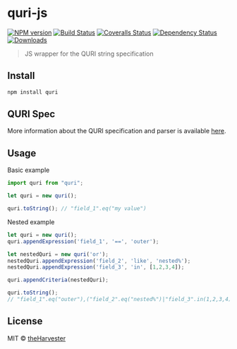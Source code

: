 # quri-js

[![NPM version][npm-image]][npm-url]
[![Build Status][travis-image]][travis-url]
[![Coveralls Status][coveralls-image]][coveralls-url]
[![Dependency Status][depstat-image]][depstat-url]
[![Downloads][download-badge]][npm-url]

> JS wrapper for the QURI string specification

## Install

```sh
npm install quri
```

## QURI Spec

More information about the QURI specification and parser is available [here](https://github.com/theHarvester/QURI).

## Usage

Basic example

```js
import quri from "quri";

let quri = new quri();

quri.toString(); // "field_1".eq("my value")
```

Nested example

```js
let quri = new quri();
quri.appendExpression('field_1', '==', 'outer');

let nestedQuri = new quri('or');
nestedQuri.appendExpression('field_2', 'like', 'nested%');
nestedQuri.appendExpression('field_3', 'in', [1,2,3,4]);

quri.appendCriteria(nestedQuri);

quri.toString();
// "field_1".eq("outer"),("field_2".eq("nested%")|"field_3".in(1,2,3,4))
```

## License

MIT © [theHarvester](http://github.com/theHarvester)

[npm-url]: https://npmjs.org/package/quri-js
[npm-image]: https://img.shields.io/npm/v/quri-js.svg?style=flat-square

[travis-url]: https://travis-ci.org/theHarvester/quri-js
[travis-image]: https://img.shields.io/travis/theHarvester/quri-js.svg?style=flat-square

[coveralls-url]: https://coveralls.io/r/theHarvester/quri-js
[coveralls-image]: https://img.shields.io/coveralls/theHarvester/quri-js.svg?style=flat-square

[depstat-url]: https://david-dm.org/theHarvester/quri-js
[depstat-image]: https://david-dm.org/theHarvester/quri-js.svg?style=flat-square

[download-badge]: http://img.shields.io/npm/dm/quri-js.svg?style=flat-square

